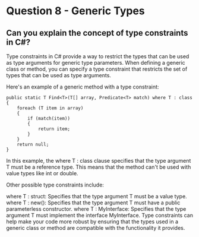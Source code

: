 # Question 8 - Generic Types

## Can you explain the concept of type constraints in C#?

Type constraints in C# provide a way to restrict the types that can be used as type arguments for generic type parameters. When defining a generic class or method, you can specify a type constraint that restricts the set of types that can be used as type arguments.

Here's an example of a generic method with a type constraint:

```
public static T Find<T>(T[] array, Predicate<T> match) where T : class
{
    foreach (T item in array)
    {
        if (match(item))
        {
            return item;
        }
    }
    return null;
}

```
In this example, the where T : class clause specifies that the type argument T must be a reference type. This means that the method can't be used with value types like int or double.

Other possible type constraints include:

where T : struct: Specifies that the type argument T must be a value type.
where T : new(): Specifies that the type argument T must have a public parameterless constructor.
where T : MyInterface: Specifies that the type argument T must implement the interface MyInterface.
Type constraints can help make your code more robust by ensuring that the types used in a generic class or method are compatible with the functionality it provides.